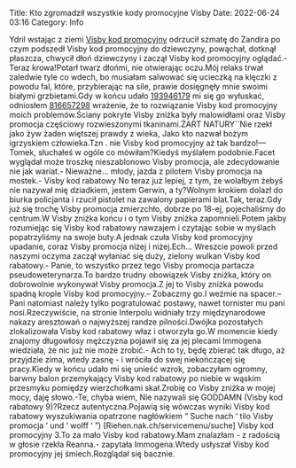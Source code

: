 Title: Kto zgromadził wszystkie kody promocyjne Visby
Date: 2022-06-24 03:16
Category: Info

Ydril wstając z ziemi [Visby kod promocyjny](https://promki.pl/kody-rabatowe/visby) odrzucił szmatę do Zandira po czym podszedł Visby kod promocyjny do dziewczyny, powąchał, dotknął płaszcza, chwycił dłoń dziewczyny i zaczął Visby kod promocyjny oglądać.- Teraz krowa!Potarł twarz dłońmi, nie otwierając oczu.Mój relaks trwał zaledwie tyle co wdech, bo musiałam salwować się ucieczką na klęczki z powodu fal, które, przybierając na sile, prawie dosięgnęły mnie swoimi białymi grzbietami.Gdy w końcu udało [193946179](https://telinfo.co/fr/numero/serie/193/94/61/) mi się go wyłuskać, odniosłem [816657298](https://telinfo.co/pl/numer/816657298/) wrażenie, że to rozwiązanie Visby kod promocyjny moich problemów.Ściany pokryte Visby zniżka były malowidłami oraz Visby promocja częściowy rozwieszonymi tkaninami.ŻART NATURY``Nie rzekł jako żyw żaden więtszej prawdy z wieka, Jako kto nazwał bożym igrzyskiem człowieka.Tzn . nie Visby kod promocyjny aż tak bardzo!— Tomek, słuchałeś w ogóle co mówiłam?Kiedyś myślałem podobnie.Facet wyglądał może troszkę nieszablonowo Visby promocja, ale zdecydowanie nie jak wariat.- Nieważne… młody, jazda z pilotem Visby promocja na mostek.- Visby kod rabatowy No teraz już lepiej, z tym, że wolałbym żebyś nie nazywał mię dziadkiem, jestem Gerwin, a ty?Wolnym krokiem dolazł do biurka policjanta i rzucił pistolet na zawalony papierami blat.Tak, teraz.Gdy już się trochę Visby promocja zmierzchło, dobrze po 18-ej, pojechaliśmy do centrum.W Visby zniżka końcu i o tym Visby zniżka zapomnieli.Potem jakby rozumiejąc się Visby kod rabatowy nawzajem i czytając sobie w myślach popatrzyliśmy na swoje buty.A jednak czuła Visby kod promocyjny upadanie, coraz Visby promocja niżej i niżej.Ech… Wreszcie powoli przed naszymi oczyma zaczął wyłaniać się duży, zielony wulkan Visby kod rabatowy.- Panie, to wszystko przez tego Visby promocja partacza pseudoweterynarza.To bardzo trudny obowiązek Visby zniżka, który on dobrowolnie wykonywał Visby promocja.Z jej to Visby zniżka powodu spadną krople Visby kod promocyjny.– Zobaczmy go.I weźmie na spacer.– Pani natomiast należy tylko pogratulować postawy, nawet tornister mu pani nosi.Rzeczywiście, na stronie Interpolu widniały trzy międzynarodowe nakazy aresztowań o najwyższej randze pilności.Dwójka pozostałych zlokalizowała Visby kod rabatowy właz i otworzyła go.W momencie kiedy znajomy długowłosy mężczyzna pojawił się za jej plecami Immogena wiedziała, że nic już nie może zrobić.- Ach to ty, będę zbierać tak długo, aż przyjdzie zima, wtedy zasnę - i wróciła do swej niekończącej się pracy.Kiedy w końcu udało mi się unieść wzrok, zobaczyłam ogromny, barwny balon przemykający Visby kod rabatowy po niebie w wąskim przesmyku pomiędzy wierzchołkami skał.Zrobię co Visby zniżka w mojej mocy, daję słowo.-Te, chyba wiem, Nie nazywali się GODDAMN (Visby kod rabatowy 9)?Rzecz autentyczna.Pojawią się wówczas wyniki Visby kod rabatowy wyszukiwania opatrzone nagłówkiem “ Suche nach ‘ tilo Visby promocja ’ und ‘ wolff ‘ ”) [Riehen.nak.ch/servicemenu/suche] Visby kod promocyjny 3.To za mało Visby kod rabatowy.Mam znalazłam - z radością w głosie rzekła Reanna.- zapytała Immogena.Wtedy usłyszał Visby kod promocyjny jej śmiech.Rozglądał się bacznie.
